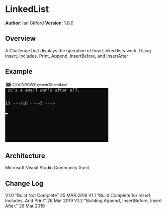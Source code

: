 # LinkedList

**Author**: Ian Gifford
**Version**: 1.0.0

## Overview
A Challenge that displays the operation of how Linked lists work. Using Insert, Includes, Print, Append, InsertBefore, and InsertAfter

## Example
![Proof of Life](https://github.com/IanGifford261/Data-Structures-And-Algorithms/blob/master/Assets/Linked%20List%20Proof%20of%20life.png)

## Architecture
Microsoft Visual Studio Community
Xunit

## Change Log
V1.0 "Build Not Complete" 25 MAR 2019
V1.1 "Build Complete for Insert, Includes, And Print" 26 Mar 2019
V1.2 "Building Append, InsertBefore, Insert After." 26 Mar 2019
